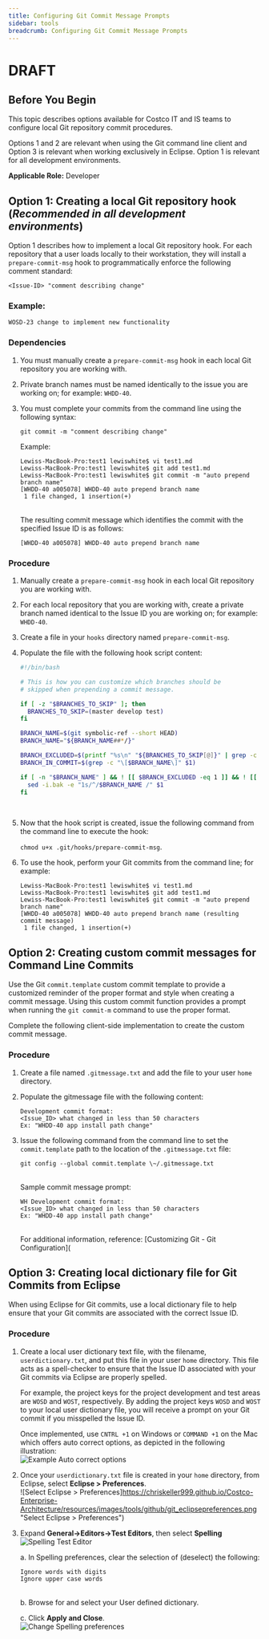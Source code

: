 ```yaml
---
title: Configuring Git Commit Message Prompts
sidebar: tools
breadcrumb: Configuring Git Commit Message Prompts
---
```


# DRAFT

## Before You Begin
This topic describes options available for Costco IT and IS teams to configure local Git repository commit procedures. 

Options 1 and 2 are relevant when using the Git command line client and Option 3 is relevant when working exclusively in Eclipse. Option 1 is relevant for all development environments.

**Applicable Role:**  Developer

## Option 1:  Creating a local Git repository hook (_Recommended in all development environments_)

Option 1 describes how to implement a local Git repository hook. For each repository that a user loads locally to their workstation, they will install a `prepare-commit-msg` hook to programmatically enforce the following comment standard:

` <Issue-ID> "comment describing change" `

### Example:
`WOSD-23 change to implement new functionality`

### Dependencies
1. You must manually create a `prepare-commit-msg` hook in each local Git repository you are working with.
1. Private branch names must be named identically to the issue you are working on; for example: `WHDD-40`.
1. You must complete your commits from the command line using the following syntax:

    `git commit -m "comment describing change"`

    Example:
    ```
    Lewiss-MacBook-Pro:test1 lewiswhite$ vi test1.md
    Lewiss-MacBook-Pro:test1 lewiswhite$ git add test1.md
    Lewiss-MacBook-Pro:test1 lewiswhite$ git commit -m "auto prepend branch name"
    [WHDD-40 a005078] WHDD-40 auto prepend branch name
     1 file changed, 1 insertion(+)
    ```
    <br>
    The resulting commit message which identifies the commit with the specified Issue ID is as follows:<br>

    `[WHDD-40 a005078] WHDD-40 auto prepend branch name`

### Procedure
1. Manually create a `prepare-commit-msg` hook in each local Git repository you are working with.
2. For each local repository that you are working with, create a private branch named identical to the Issue ID you are working on; for example: `WHDD-40`.
3. Create a file in your `hooks` directory named `prepare-commit-msg`.
    
4. Populate the file with the following hook script content:

    ```bash
    #!/bin/bash

    # This is how you can customize which branches should be
    # skipped when prepending a commit message.

    if [ -z "$BRANCHES_TO_SKIP" ]; then
      BRANCHES_TO_SKIP=(master develop test)
    fi

    BRANCH_NAME=$(git symbolic-ref --short HEAD)
    BRANCH_NAME="${BRANCH_NAME##*/}"

    BRANCH_EXCLUDED=$(printf "%s\n" "${BRANCHES_TO_SKIP[@]}" | grep -c "^$BRANCH_NAME$")
    BRANCH_IN_COMMIT=$(grep -c "\[$BRANCH_NAME\]" $1)

    if [ -n "$BRANCH_NAME" ] && ! [[ $BRANCH_EXCLUDED -eq 1 ]] && ! [[ $BRANCH_IN_COMMIT -ge 1 ]]; then
      sed -i.bak -e "1s/^/$BRANCH_NAME /" $1
    fi
    ```
    <br>
1. Now that the hook script is created, issue the following command from the command line to execute the hook:<br>

    `chmod u+x .git/hooks/prepare-commit-msg`.

1. To use the hook, perform your Git commits from the command line; for example:

    ```
    Lewiss-MacBook-Pro:test1 lewiswhite$ vi test1.md
    Lewiss-MacBook-Pro:test1 lewiswhite$ git add test1.md
    Lewiss-MacBook-Pro:test1 lewiswhite$ git commit -m "auto prepend branch name"
    [WHDD-40 a005078] WHDD-40 auto prepend branch name (resulting commit message)
     1 file changed, 1 insertion(+)
    ```

## Option 2: Creating custom commit messages for Command Line Commits

Use the Git `commit.template` custom commit template to provide a customized reminder of the proper format and style when creating a commit message.  Using this custom commit function provides a prompt when running the `git commit-m` command to use the proper format.

Complete the following client-side implementation to create the custom commit message.

### Procedure
1. Create a file named `.gitmessage.txt` and add the file to your user `home` directory.
1. Populate the gitmessage file with the following content:

    ```
    Development commit format:
    <Issue_ID> what changed in less than 50 characters
    Ex: "WHDD-40 app install path change"
    ```

1. Issue the following command from the command line to set the `commit.template` path to the location of the `.gitmessage.txt` file:<br>

    ```
    git config --global commit.template \~/.gitmessage.txt
    ```
    <br>
    Sample commit message prompt:

    ```
    WH Development commit format:
    <Issue_ID> what changed in less than 50 characters
    Ex: "WHDD-40 app install path change"
    ```
    <br>
    For additional information, reference: [Customizing Git - Git Configuration](<https://git-scm.com/book/en/v2/Customizing-Git-Git-Configuration){:target="_blank"}

## Option 3:  Creating local dictionary file for Git Commits from Eclipse

When using Eclipse for Git commits, use a local dictionary file to help ensure that your Git commits are associated with the correct Issue ID.

### Procedure
1.  Create a local user dictionary text file, with the filename, `userdictionary.txt`,  and put this file in your user `home` directory.  This file acts as a spell-checker to ensure that the Issue ID associated with your Git commits via Eclipse are properly spelled.

    For example, the project keys for the project development and test areas are `WOSD` and `WOST`, respectively. By adding the project keys `WOSD` and `WOST` to your local user dictionary file, you will receive a prompt on your Git commit if you misspelled the Issue ID.

    Once implemented, use `CNTRL +1` on Windows or `COMMAND +1` on the Mac which offers auto correct options, as depicted in the following illustration:<br>
    ![Example Auto correct options](https://chriskeller999.github.io/Costco-Enterprise-Architecture/resources/images/tools/github/git_exampleautocorrectoptions.png "Example Auto correct options")

1. Once your `userdictionary.txt` file is created in your `home` directory, from Eclipse, select **Eclipse > Preferences**. <br>
    ![Select Eclipse > Preferences]https://chriskeller999.github.io/Costco-Enterprise-Architecture/resources/images/tools/github/git_eclipsepreferences.png "Select Eclipse > Preferences")

1. Expand **General-\>Editors-\>Test Editors**, then select **Spelling**<br>
    ![Spelling Test Editor](https://chriskeller999.github.io/Costco-Enterprise-Architecture/images/tools/github/git_spellingtesteditor.png "Spelling Test Editor")

    a. In Spelling preferences, clear the selection of (deselect) the following:

    ```
    Ignore words with digits
    Ignore upper case words
    ```
    <br>
    b. Browse for and select your User defined dictionary.

    c. Click **Apply and Close**.<br>
        ![Change Spelling preferences](https://chriskeller999.github.io/Costco-Enterprise-Architecture/resources/images/tools/github/git_changespellingpreferences.png "Change Spelling preferences")
